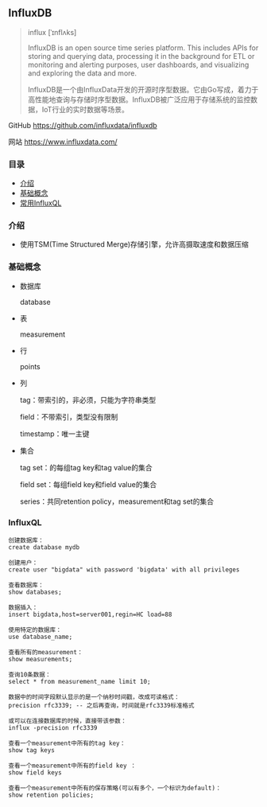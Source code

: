 ## InfluxDB

> influx [ˈɪnflʌks] 
>
> InfluxDB is an open source time series platform. This includes APIs for storing and querying data, processing it in the background for ETL or monitoring and alerting purposes, user dashboards, and visualizing and exploring the data and more. 
>
> InfluxDB是一个由InfluxData开发的开源时序型数据。它由Go写成，着力于高性能地查询与存储时序型数据。InfluxDB被广泛应用于存储系统的监控数据，IoT行业的实时数据等场景。 

GitHub https://github.com/influxdata/influxdb

网站 https://www.influxdata.com/

### 目录
* [介绍](#介绍)
* [基础概念](#基础概念)
* [常用InfluxQL](#InfluxQL)

### 介绍

* 使用TSM(Time Structured Merge)存储引擎，允许高摄取速度和数据压缩

### 基础概念

* 数据库

    database

* 表

    measurement

* 行
    
    points

* 列

    tag：带索引的，非必须，只能为字符串类型
    
    field：不带索引，类型没有限制
    
    timestamp：唯一主键

* 集合

    tag set：的每组tag key和tag value的集合
    
    field set：每组field key和field value的集合
    
    series：共同retention policy，measurement和tag set的集合

### InfluxQL

```text
创建数据库：
create database mydb

创建用户：
create user "bigdata" with password 'bigdata' with all privileges

查看数据库：
show databases;

数据插入：
insert bigdata,host=server001,regin=HC load=88

使用特定的数据库：
use database_name;

查看所有的measurement：
show measurements;

查询10条数据：
select * from measurement_name limit 10;

数据中的时间字段默认显示的是一个纳秒时间戳，改成可读格式：
precision rfc3339; -- 之后再查询，时间就是rfc3339标准格式

或可以在连接数据库的时候，直接带该参数：
influx -precision rfc3339

查看一个measurement中所有的tag key：
show tag keys

查看一个measurement中所有的field key ：
show field keys

查看一个measurement中所有的保存策略(可以有多个，一个标识为default)：
show retention policies;
```

